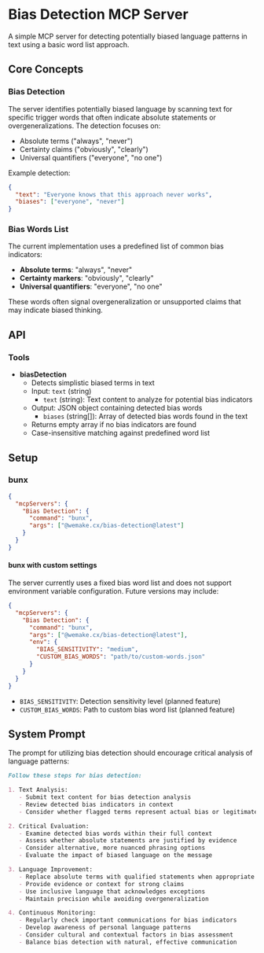 # Bias Detection MCP Server

A simple MCP server for detecting potentially biased language patterns in text using a basic word list approach.

## Core Concepts

### Bias Detection

The server identifies potentially biased language by scanning text for specific trigger words that often indicate
absolute statements or overgeneralizations. The detection focuses on:

- Absolute terms ("always", "never")
- Certainty claims ("obviously", "clearly")
- Universal quantifiers ("everyone", "no one")

Example detection:

```json
{
  "text": "Everyone knows that this approach never works",
  "biases": ["everyone", "never"]
}
```

### Bias Words List

The current implementation uses a predefined list of common bias indicators:

- **Absolute terms**: "always", "never"
- **Certainty markers**: "obviously", "clearly"
- **Universal quantifiers**: "everyone", "no one"

These words often signal overgeneralization or unsupported claims that may indicate biased thinking.

## API

### Tools

- **biasDetection**
  - Detects simplistic biased terms in text
  - Input: `text` (string)
    - `text` (string): Text content to analyze for potential bias indicators
  - Output: JSON object containing detected bias words
    - `biases` (string[]): Array of detected bias words found in the text
  - Returns empty array if no bias indicators are found
  - Case-insensitive matching against predefined word list

## Setup

### bunx

```json
{
  "mcpServers": {
    "Bias Detection": {
      "command": "bunx",
      "args": ["@wemake.cx/bias-detection@latest"]
    }
  }
}
```

#### bunx with custom settings

The server currently uses a fixed bias word list and does not support environment variable configuration. Future
versions may include:

```json
{
  "mcpServers": {
    "Bias Detection": {
      "command": "bunx",
      "args": ["@wemake.cx/bias-detection@latest"],
      "env": {
        "BIAS_SENSITIVITY": "medium",
        "CUSTOM_BIAS_WORDS": "path/to/custom-words.json"
      }
    }
  }
}
```

- `BIAS_SENSITIVITY`: Detection sensitivity level (planned feature)
- `CUSTOM_BIAS_WORDS`: Path to custom bias word list (planned feature)

## System Prompt

The prompt for utilizing bias detection should encourage critical analysis of language patterns:

```markdown
Follow these steps for bias detection:

1. Text Analysis:
   - Submit text content for bias detection analysis
   - Review detected bias indicators in context
   - Consider whether flagged terms represent actual bias or legitimate usage

2. Critical Evaluation:
   - Examine detected bias words within their full context
   - Assess whether absolute statements are justified by evidence
   - Consider alternative, more nuanced phrasing options
   - Evaluate the impact of biased language on the message

3. Language Improvement:
   - Replace absolute terms with qualified statements when appropriate
   - Provide evidence or context for strong claims
   - Use inclusive language that acknowledges exceptions
   - Maintain precision while avoiding overgeneralization

4. Continuous Monitoring:
   - Regularly check important communications for bias indicators
   - Develop awareness of personal language patterns
   - Consider cultural and contextual factors in bias assessment
   - Balance bias detection with natural, effective communication
```
